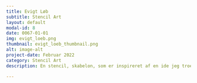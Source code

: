 ```yaml
---
title: Evigt Løb
subtitle: Stencil Art
layout: default
modal-id: 8
date: 0067-01-01
img: evigt_loeb.png
thumbnail: evigt_loeb_thumbnail.png
alt: image-alt
project-date: Februar 2022
category: Stencil Art
description: En stencil, skabelon, som er inspireret af en ide jeg troede jeg fik, men så var symbolet med de evigt løbende ben åbenbart allerede en ting. Den er spraymalet på et gammelt skateboard. 

---
```

